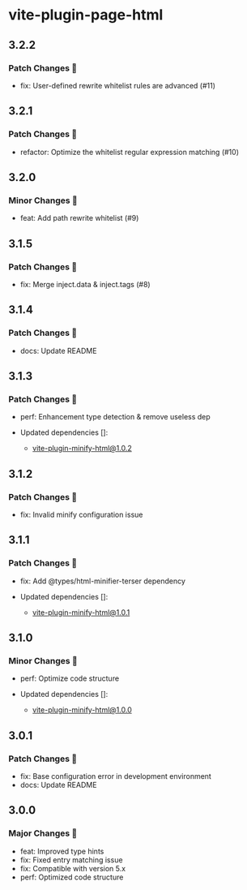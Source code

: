 # vite-plugin-page-html

## 3.2.2

### Patch Changes 🌟

- fix: User-defined rewrite whitelist rules are advanced (#11)

## 3.2.1

### Patch Changes 🌟

- refactor: Optimize the whitelist regular expression matching (#10)

## 3.2.0

### Minor Changes 🚀

- feat: Add path rewrite whitelist (#9)

## 3.1.5

### Patch Changes 🌟

- fix: Merge inject.data & inject.tags (#8)

## 3.1.4

### Patch Changes 🌟

- docs: Update README

## 3.1.3

### Patch Changes 🌟

- perf: Enhancement type detection & remove useless dep

- Updated dependencies []:
  - vite-plugin-minify-html@1.0.2

## 3.1.2

### Patch Changes 🌟

- fix: Invalid minify configuration issue

## 3.1.1

### Patch Changes 🌟

- fix: Add @types/html-minifier-terser dependency

- Updated dependencies []:
  - vite-plugin-minify-html@1.0.1

## 3.1.0

### Minor Changes 🚀

- perf: Optimize code structure

- Updated dependencies []:
  - vite-plugin-minify-html@1.0.0

## 3.0.1

### Patch Changes 🌟

- fix: Base configuration error in development environment
- docs: Update README

## 3.0.0

### Major Changes 🎉

- feat: Improved type hints
- fix: Fixed entry matching issue
- fix: Compatible with version 5.x
- perf: Optimized code structure
